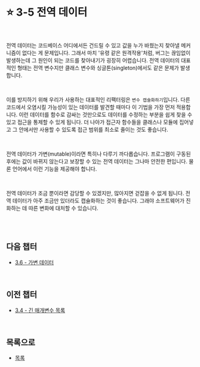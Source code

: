 # :star: 3-5 전역 데이터

<br>

전역 데이터는 코드베이스 어디에서든 건드릴 수 있고 값을 누가 바꿨는지 찾아낼 메커니즘이 없다는 게 문제입니다. 그래서 마치 '유령 같은 원격작용'처럼, 버그는 끊임없이 발생하는데 그 원인이 되는 코드를 찾아내기가 굉장히 어렵습니다. 전역 데이터의 대표적인 형태는 전역 변수지만 클래스 변수와 싱글톤(singleton)에서도 같은 문제가 발생합니다.

<br>

이를 방지하기 위해 우리가 사용하는 대표적인 리팩터링은 `변수 캡슐화하기`입니다. 다른 코드에서 오염시킬 가능성이 있는 데이터를 발견할 때마다 이 기법을 가장 먼저 적용합니다. 이런 데이터를 함수로 감싸는 것만으로도 데이터를 수정하는 부분을 쉽게 찾을 수 있고 접근을 통제할 수 있게 됩니다. 더 나아가 접근자 함수들을 클래스나 모듈에 집어넣고 그 안에서만 사용할 수 있도록 접근 범위를 최소로 줄이는 것도 좋습니다.

<br>

전역 데이터가 가변(mutable)이라면 특히나 다루기 까다롭습니다. 프로그램이 구동된 후에는 값이 바뀌지 않는다고 보장할 수 있는 전역 데이터는 그나마 안전한 편입니다. 물론 언어에서 이런 기능을 제공해야 합니다.

<br>

전역 데이터가 조금 뿐이라면 감당할 수 있겠지만, 많아지면 걷잡을 수 없게 됩니다. 전역 데이터가 아주 조금만 있더라도 캡슐화하는 것이 좋습니다. 그래야 소프트웨어가 진화하는 데 따른 변화에 대처할 수 있습니다.

<br>

<br>

## 다음 챕터

- [3.6 - 가변 데이터](https://github.com/Esoolgnah/Summary_of_Refactoring_2nd_Edition/blob/main/Notes/03_코드에서_나는_악취/03_06_가변_데이터.md)

<br>

## 이전 챕터

- [3.4 - 긴 매개변수 목록](https://github.com/Esoolgnah/Summary_of_Refactoring_2nd_Edition/blob/main/Notes/03_코드에서_나는_악취/03_04_긴_매개변수_목록.md)

<br>

## 목록으로

- [목록](https://github.com/Esoolgnah/Summary_of_Refactoring_2nd_Edition/blob/main/Notes/03_코드에서_나는_악취/03_00_코드에서_나는_악취.md)
